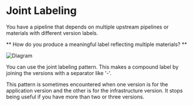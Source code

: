 # Joint Labeling

You have a pipeline that depends on multiple upstream pipelines or materials with different version labels.

** How do you produce a meaningful label reflecting multiple materials? **

![Diagram](/imgs/imgs/joint_labels.png)

You can use the joint labeling pattern. This makes a compound label by joining the versions with a separator like '-'.

This pattern is sometimes encountered when one version is for the application version and the other is for the infrastructure version. It stops being useful if you have more than two or three versions.
